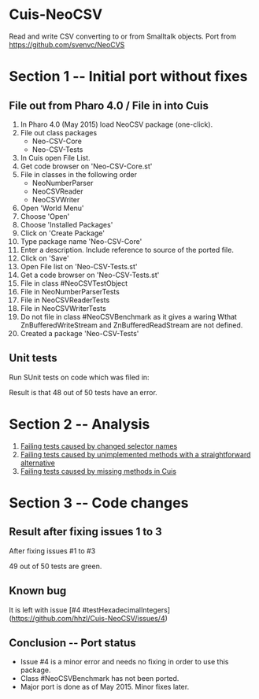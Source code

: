 # Cuis-NeoCSV
Read and write CSV converting to or from Smalltalk objects.  Port from https://github.com/svenvc/NeoCVS


# Section 1 -- Initial port without fixes

## File out from Pharo 4.0  / File in into Cuis

1. In Pharo 4.0 (May 2015) load NeoCSV package (one-click).
2. File out class packages
    - Neo-CSV-Core
    - Neo-CSV-Tests
3. In Cuis open File List.
4. Get code browser on 'Neo-CSV-Core.st'
5. File in classes in the following order
    - NeoNumberParser
    - NeoCSVReader
    - NeoCSVWriter
6. Open 'World Menu'
7. Choose 'Open'
8. Choose 'Installed Packages'
9. Click on 'Create Package'
10. Type package name 'Neo-CSV-Core'
11. Enter a description. Include reference to source of the ported file.
12. Click on 'Save'
13. Open File list on 'Neo-CSV-Tests.st'
14. Get a code browser on 'Neo-CSV-Tests.st'
15. File in class #NeoCSVTestObject
16. File in NeoNumberParserTests
17. File in NeoCSVReaderTests
18. File in NeoCSVWriterTests
19. Do not file in class #NeoCSVBenchmark as it gives a waring Wthat ZnBufferedWriteStream and ZnBufferedReadStream are not defined.
20. Created a package 'Neo-CSV-Tests'

## Unit tests 

Run SUnit tests on code which was filed in:

Result is that 48 out of 50 tests have an error.


# Section 2 -- Analysis

1. [Failing tests caused by changed selector names](https://github.com/hhzl/Cuis-NeoCSV/issues/1)
2. [Failing tests caused by unimplemented methods with a straightforward alternative](https://github.com/hhzl/Cuis-NeoCSV/issues/2)
3. [Failing tests caused by missing methods in Cuis](https://github.com/hhzl/Cuis-NeoCSV/issues/3)

# Section 3 -- Code changes 

## Result after fixing issues 1 to 3

After fixing issues #1 to #3

49 out of 50 tests are green.

## Known  bug

It is left with issue [#4 #testHexadecimalIntegers] (https://github.com/hhzl/Cuis-NeoCSV/issues/4)


## Conclusion -- Port status
- Issue #4 is a minor error and needs no fixing in order to use this package.
- Class #NeoCSVBenchmark has not been ported.
- Major port is done as of May 2015. Minor fixes later.
